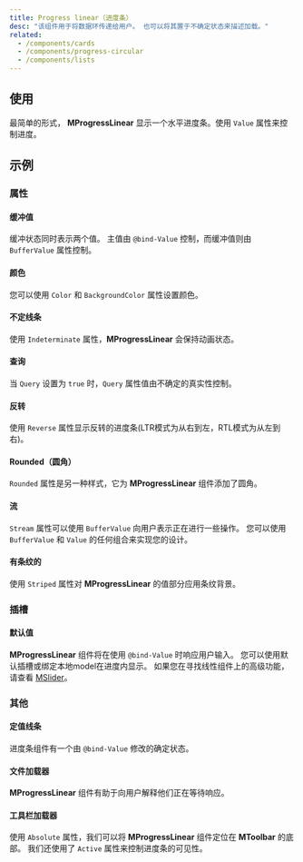 ```yaml
---
title: Progress linear（进度条）
desc: "该组件用于将数据环传递给用户。 也可以将其置于不确定状态来描述加载。"
related:
  - /components/cards
  - /components/progress-circular
  - /components/lists
---
```


## 使用

最简单的形式， **MProgressLinear** 显示一个水平进度条。使用 `Value` 属性来控制进度。

<progress-linear-usage></progress-linear-usage>

## 示例

### 属性

#### 缓冲值

缓冲状态同时表示两个值。 主值由 `@bind-Value` 控制，而缓冲值则由 `BufferValue` 属性控制。

<masa-example file="Examples.progress_linear.BufferValue"></masa-example>

#### 颜色

您可以使用 `Color` 和 `BackgroundColor` 属性设置颜色。

<masa-example file="Examples.progress_linear.Color"></masa-example>

#### 不定线条

使用 `Indeterminate` 属性，**MProgressLinear** 会保持动画状态。

<masa-example file="Examples.progress_linear.Indeterminate"></masa-example>

#### 查询

当 `Query` 设置为 `true` 时，`Query` 属性值由不确定的真实性控制。

<masa-example file="Examples.progress_linear.Query"></masa-example>

#### 反转

使用 `Reverse` 属性显示反转的进度条(LTR模式为从右到左，RTL模式为从左到右)。

<masa-example file="Examples.progress_linear.Reversed"></masa-example>

#### Rounded（圆角）

`Rounded` 属性是另一种样式，它为 **MProgressLinear** 组件添加了圆角。

<masa-example file="Examples.progress_linear.Rounded"></masa-example>

#### 流

`Stream` 属性可以使用 `BufferValue` 向用户表示正在进行一些操作。 您可以使用 `BufferValue` 和 `Value` 的任何组合来实现您的设计。

<masa-example file="Examples.progress_linear.Stream"></masa-example>

#### 有条纹的

使用 `Striped` 属性对 **MProgressLinear** 的值部分应用条纹背景。

<masa-example file="Examples.progress_linear.Striped"></masa-example>

### 插槽

#### 默认值

**MProgressLinear** 组件将在使用 `@bind-Value` 时响应用户输入。 您可以使用默认插槽或绑定本地model在进度内显示。 如果您在寻找线性组件上的高级功能，请查看 [MSlider](/components/sliders)。

<masa-example file="Examples.progress_linear.Default"></masa-example>

### 其他

#### 定值线条

进度条组件有一个由 `@bind-Value` 修改的确定状态。

<masa-example file="Examples.progress_linear.Determinate"></masa-example>

#### 文件加载器

**MProgressLinear** 组件有助于向用户解释他们正在等待响应。

<masa-example file="Examples.progress_linear.FileLoader"></masa-example>

#### 工具栏加载器

使用 `Absolute` 属性，我们可以将 **MProgressLinear** 组件定位在 **MToolbar** 的底部。 我们还使用了 `Active` 属性来控制进度条的可见性。

<masa-example file="Examples.progress_linear.ToolbarLoader"></masa-example>